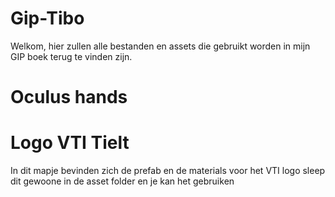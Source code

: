 # Gip-Tibo

Welkom, hier zullen alle bestanden en assets die gebruikt worden in mijn GIP boek terug te vinden zijn.

# Oculus hands




# Logo VTI Tielt

In dit mapje bevinden zich de prefab en de materials voor het VTI logo sleep dit gewoone in de asset folder en je kan het gebruiken
